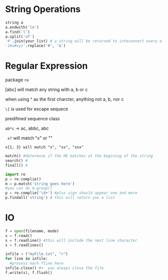 # String Operations

```python
string a
a.endwith('lo')
a.find('l')
a.split('of')
'#'.join(your_list) # a string will be returned to inteconnect every element
'1#a#xyz'.replace('#', '&')
```

# Regular Expression

package `re` 

[abc] will match any string with a, b or c

when using ^ as the first charcter, anything not a, b, nor c

`\[` is used for escape sequece

predifined sequence class

`ab*c`  -> ac, abbc, abc

` x?` will match "x" or ""

`x{1, 3} will match "x", "xx", "xxx"`



```python
match() #determine if the RE matches at the begining of the string
search() #
finall() #

import re
p = re.complie()
m = p.match('string goes here')
#you can do m.group()
p = re.complie('\d+') #plus sign should appear one and more
p.findall('string') # this will return you a list
```

 # IO

```python
f = open(filename, mode)
s = f.read()
s = f.readline() #this will include the next line character
s = f.readlines()

infile = ("myFile.txt", "r")
for line in infile:
  #process each fline here
infile.close() #<- you always close the file
f.write(s), f.flush()
```

 